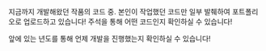 지금까지 개발해왔던 작품의 코드 중.
본인이 작업했던 코드만 일부 발췌하여 포트폴리오로 업로드하고 있습니다!
주석을 통해 어떤 코드인지 확인하실 수 있습니다!

앞에 있는 년도를 통해 언제 개발을 진행했는지 확인하실 수 있습니다!
